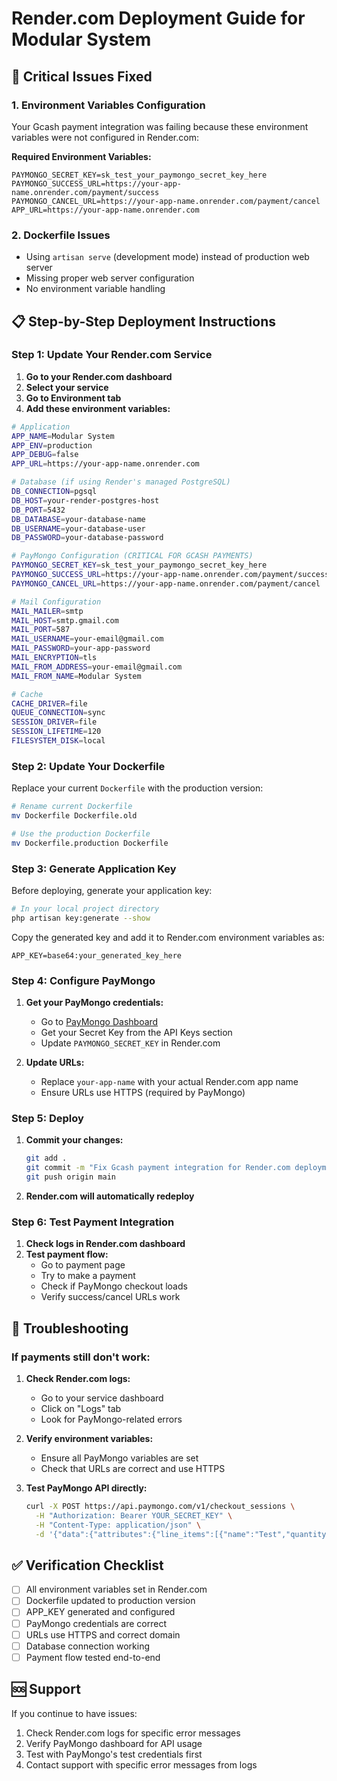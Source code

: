 # Render.com Deployment Guide for Modular System

## 🚨 Critical Issues Fixed

### 1. **Environment Variables Configuration**
Your Gcash payment integration was failing because these environment variables were not configured in Render.com:

**Required Environment Variables:**
```
PAYMONGO_SECRET_KEY=sk_test_your_paymongo_secret_key_here
PAYMONGO_SUCCESS_URL=https://your-app-name.onrender.com/payment/success
PAYMONGO_CANCEL_URL=https://your-app-name.onrender.com/payment/cancel
APP_URL=https://your-app-name.onrender.com
```

### 2. **Dockerfile Issues**
- Using `artisan serve` (development mode) instead of production web server
- Missing proper web server configuration
- No environment variable handling

## 📋 Step-by-Step Deployment Instructions

### Step 1: Update Your Render.com Service

1. **Go to your Render.com dashboard**
2. **Select your service**
3. **Go to Environment tab**
4. **Add these environment variables:**

```bash
# Application
APP_NAME=Modular System
APP_ENV=production
APP_DEBUG=false
APP_URL=https://your-app-name.onrender.com

# Database (if using Render's managed PostgreSQL)
DB_CONNECTION=pgsql
DB_HOST=your-render-postgres-host
DB_PORT=5432
DB_DATABASE=your-database-name
DB_USERNAME=your-database-user
DB_PASSWORD=your-database-password

# PayMongo Configuration (CRITICAL FOR GCASH PAYMENTS)
PAYMONGO_SECRET_KEY=sk_test_your_paymongo_secret_key_here
PAYMONGO_SUCCESS_URL=https://your-app-name.onrender.com/payment/success
PAYMONGO_CANCEL_URL=https://your-app-name.onrender.com/payment/cancel

# Mail Configuration
MAIL_MAILER=smtp
MAIL_HOST=smtp.gmail.com
MAIL_PORT=587
MAIL_USERNAME=your-email@gmail.com
MAIL_PASSWORD=your-app-password
MAIL_ENCRYPTION=tls
MAIL_FROM_ADDRESS=your-email@gmail.com
MAIL_FROM_NAME=Modular System

# Cache
CACHE_DRIVER=file
QUEUE_CONNECTION=sync
SESSION_DRIVER=file
SESSION_LIFETIME=120
FILESYSTEM_DISK=local
```

### Step 2: Update Your Dockerfile

Replace your current `Dockerfile` with the production version:

```bash
# Rename current Dockerfile
mv Dockerfile Dockerfile.old

# Use the production Dockerfile
mv Dockerfile.production Dockerfile
```

### Step 3: Generate Application Key

Before deploying, generate your application key:

```bash
# In your local project directory
php artisan key:generate --show
```

Copy the generated key and add it to Render.com environment variables as:
```
APP_KEY=base64:your_generated_key_here
```

### Step 4: Configure PayMongo

1. **Get your PayMongo credentials:**
   - Go to [PayMongo Dashboard](https://dashboard.paymongo.com/)
   - Get your Secret Key from the API Keys section
   - Update `PAYMONGO_SECRET_KEY` in Render.com

2. **Update URLs:**
   - Replace `your-app-name` with your actual Render.com app name
   - Ensure URLs use HTTPS (required by PayMongo)

### Step 5: Deploy

1. **Commit your changes:**
   ```bash
   git add .
   git commit -m "Fix Gcash payment integration for Render.com deployment"
   git push origin main
   ```

2. **Render.com will automatically redeploy**

### Step 6: Test Payment Integration

1. **Check logs in Render.com dashboard**
2. **Test payment flow:**
   - Go to payment page
   - Try to make a payment
   - Check if PayMongo checkout loads
   - Verify success/cancel URLs work

## 🔧 Troubleshooting

### If payments still don't work:

1. **Check Render.com logs:**
   - Go to your service dashboard
   - Click on "Logs" tab
   - Look for PayMongo-related errors

2. **Verify environment variables:**
   - Ensure all PayMongo variables are set
   - Check that URLs are correct and use HTTPS

3. **Test PayMongo API directly:**
   ```bash
   curl -X POST https://api.paymongo.com/v1/checkout_sessions \
     -H "Authorization: Bearer YOUR_SECRET_KEY" \
     -H "Content-Type: application/json" \
     -d '{"data":{"attributes":{"line_items":[{"name":"Test","quantity":1,"currency":"PHP","amount":10000}],"payment_method_types":["gcash"],"success_url":"https://your-app.onrender.com/success","cancel_url":"https://your-app.onrender.com/cancel"}}}'
   ```

## ✅ Verification Checklist

- [ ] All environment variables set in Render.com
- [ ] Dockerfile updated to production version
- [ ] APP_KEY generated and configured
- [ ] PayMongo credentials are correct
- [ ] URLs use HTTPS and correct domain
- [ ] Database connection working
- [ ] Payment flow tested end-to-end

## 🆘 Support

If you continue to have issues:
1. Check Render.com logs for specific error messages
2. Verify PayMongo dashboard for API usage
3. Test with PayMongo's test credentials first
4. Contact support with specific error messages from logs
